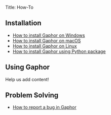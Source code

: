 Title: How-To

## Installation

- [How to install Gaphor on Windows](filename}howto/install_windoows.md)
- [How to install Gaphor on macOS](filename}howto/install_macos.md)
- [How to install Gaphor on Linux](filename}howto/install_linux.md)
- [How to install Gaphor using Python package](filename}howto/install_with_python.md)

## Using Gaphor

Help us add content!

## Problem Solving

- [How to report a bug in Gaphor]({filename}howto/report_bugs.md)



